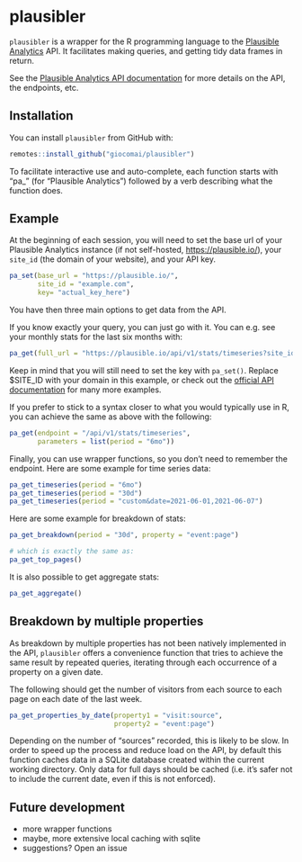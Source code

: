 
<!-- README.md is generated from README.Rmd. Please edit that file -->

# plausibler

<!-- badges: start -->
<!-- badges: end -->

`plausibler` is a wrapper for the R programming language to the
[Plausible Analytics](https://plausible.io/) API. It facilitates making
queries, and getting tidy data frames in return.

See the [Plausible Analytics API
documentation](https://plausible.io/docs/stats-api) for more details on
the API, the endpoints, etc.

## Installation

You can install `plausibler` from GitHub with:

``` r
remotes::install_github("giocomai/plausibler")
```

To facilitate interactive use and auto-complete, each function starts
with “pa\_” (for “Plausible Analytics”) followed by a verb describing
what the function does.

## Example

At the beginning of each session, you will need to set the base url of
your Plausible Analytics instance (if not self-hosted,
<https://plausible.io/>), your `site_id` (the domain of your website),
and your API key.

``` r
pa_set(base_url = "https://plausible.io/",
       site_id = "example.com",
       key= "actual_key_here")
```

You have then three main options to get data from the API.

If you know exactly your query, you can just go with it. You can
e.g. see your monthly stats for the last six months with:

``` r
pa_get(full_url = "https://plausible.io/api/v1/stats/timeseries?site_id=$SITE_ID&period=6mo")
```

Keep in mind that you will still need to set the key with `pa_set()`.
Replace \$SITE_ID with your domain in this example, or check out the
[official API documentation](https://plausible.io/docs/stats-api) for
many more examples.

If you prefer to stick to a syntax closer to what you would typically
use in R, you can achieve the same as above with the following:

``` r
pa_get(endpoint = "/api/v1/stats/timeseries",
       parameters = list(period = "6mo"))
```

Finally, you can use wrapper functions, so you don’t need to remember
the endpoint. Here are some example for time series data:

``` r
pa_get_timeseries(period = "6mo")
pa_get_timeseries(period = "30d")
pa_get_timeseries(period = "custom&date=2021-06-01,2021-06-07")
```

Here are some example for breakdown of stats:

``` r
pa_get_breakdown(period = "30d", property = "event:page")

# which is exactly the same as:
pa_get_top_pages()
```

It is also possible to get aggregate stats:

``` r
pa_get_aggregate()
```

## Breakdown by multiple properties

As breakdown by multiple properties has not been natively implemented in
the API, `plausibler` offers a convenience function that tries to
achieve the same result by repeated queries, iterating through each
occurrence of a property on a given date.

The following should get the number of visitors from each source to each
page on each date of the last week.

``` r
pa_get_properties_by_date(property1 = "visit:source",
                          property2 = "event:page")
```

Depending on the number of “sources” recorded, this is likely to be
slow. In order to speed up the process and reduce load on the API, by
default this function caches data in a SQLite database created within
the current working directory. Only data for full days should be cached
(i.e. it’s safer not to include the current date, even if this is not
enforced).

## Future development

- more wrapper functions
- maybe, more extensive local caching with sqlite
- suggestions? Open an issue
